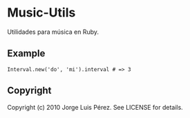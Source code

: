 Music-Utils
=========

Utilidades para música en Ruby.

Example
-------

    Interval.new('do', 'mi').interval # => 3


Copyright
---------

Copyright (c) 2010 Jorge Luis Pérez. See LICENSE for details.

